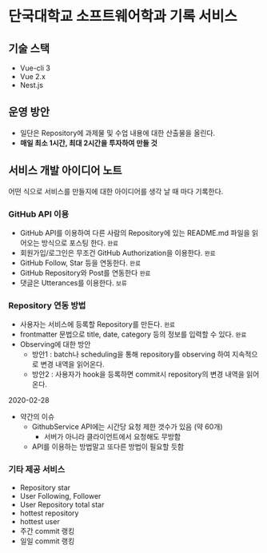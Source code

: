 # 단국대학교 소프트웨어학과 기록 서비스

## 기술 스택

- Vue-cli 3
- Vue 2.x
- Nest.js

## 운영 방안

- 일단은 Repository에 과제물 및 수업 내용에 대한 산출물을 올린다.
- **매일 최소 1시간, 최대 2시간을 투자하여 만들 것**

## 서비스 개발 아이디어 노트

어떤 식으로 서비스를 만들지에 대한 아이디어를 생각 날 때 마다 기록한다.

### GitHub API 이용

- GitHub API를 이용하여 다른 사람의 Repository에 있는 README.md 파일을 읽어오는 방식으로 포스팅 한다. `완료`
- 회원가입/로그인은 무조건 GitHub Authorization을 이용한다. `완료`
- GitHub Follow, Star 등을 연동한다. `완료`
- GitHub Repository와 Post를 연동한다 `완료`
- 댓글은 Utterances를 이용한다. `보류`

### Repository 연동 방법

- 사용자는 서비스에 등록할 Repository를 만든다. `완료`
- frontmatter 문법으로 title, date, category 등의 정보를 입력할 수 있다. `완료`
- Observing에 대한 방안
  - 방안1 : batch나 scheduling을 통해 repository를 observing 하여 지속적으로 변경 내역을 읽어온다.
  - 방안2 : 사용자가 hook을 등록하면 commit시 repository의 변경 내역을 읽어온다.
  
2020-02-28
- 약간의 이슈
  - GithubService API에는 시간당 요청 제한 갯수가 있음 (약 60개)
    - 서버가 아니라 클라이언트에서 요청해도 무방함
  - API를 이용하는 방법말고 또다른 방법이 필요할 듯함

### 기타 제공 서비스

- Repository star
- User Following, Follower
- User Repository total star
- hottest repository
- hottest user
- 주간 commit 랭킹
- 일일 commit 랭킹
